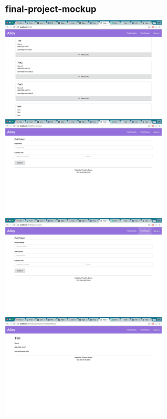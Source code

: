 # final-project-mockup

<img src="screenshots/1.png">
<img src="screenshots/2.png">
<img src="screenshots/3.png">
<img src="screenshots/4.png">
